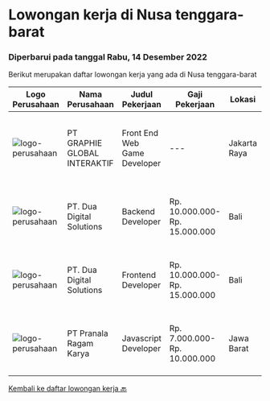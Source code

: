 
  # Lowongan kerja di Nusa tenggara-barat

  ### Diperbarui pada tanggal Rabu, 14 Desember 2022

  Berikut merupakan daftar lowongan kerja yang ada di Nusa tenggara-barat

  |Logo Perusahaan | Nama Perusahaan | Judul Pekerjaan | Gaji Pekerjaan | Lokasi | Deskripsi | Tanggal diunggah | Pranala |
  | -------------- | --------------- | --------------- | --------- | --------- | -------------- | ------- | ----------- |
  |![logo-perusahaan](https://image-service-cdn.seek.com.au/f9a751ea24d68e4658d0eb7882e2db58a9b95cb0/ee4dce1061f3f616224767ad58cb2fc751b8d2dc)|PT GRAPHIE GLOBAL INTERAKTIF|Front End Web Game Developer|---|Jakarta Raya|Deskripsi Pekerjaan : Usia maksimal 40 tahun Pendidikan terakhir minimal D3 Menyenangi dunia aplikasi komputer dan pembuatan game Mempunyai kemampuan...|Selasa, 06 Desember 2022|https://www.jobstreet.co.id/id/job/front-end-web-game-developer-4113870?token=0~54f22de5-0f4a-4843-ba93-12ef35dc08a5&sectionRank=1&jobId=jobstreet-id-job-4113870|
|![logo-perusahaan](https://image-service-cdn.seek.com.au/88b73afb9dce87178b763e985c68ae57d7794b34/ee4dce1061f3f616224767ad58cb2fc751b8d2dc)|PT. Dua Digital Solutions|Backend Developer|Rp. 10.000.000-Rp. 15.000.000|Bali|Hello tech Indonesia, we are Dua Digital https://www.duadigital.com/Are you a backend engineer that are Passionate about tech and like...|Rabu, 23 November 2022|https://www.jobstreet.co.id/id/job/backend-developer-4117336?token=0~54f22de5-0f4a-4843-ba93-12ef35dc08a5&sectionRank=2&jobId=jobstreet-id-job-4117336|
|![logo-perusahaan](https://image-service-cdn.seek.com.au/88b73afb9dce87178b763e985c68ae57d7794b34/ee4dce1061f3f616224767ad58cb2fc751b8d2dc)|PT. Dua Digital Solutions|Frontend Developer|Rp. 10.000.000-Rp. 15.000.000|Bali|Hello tech Indonesia, we are Dua Digital https://www.duadigital.com/Are you a frontend engineer that are Passionate about tech and like...|Rabu, 23 November 2022|https://www.jobstreet.co.id/id/job/frontend-developer-4117352?token=0~54f22de5-0f4a-4843-ba93-12ef35dc08a5&sectionRank=3&jobId=jobstreet-id-job-4117352|
|![logo-perusahaan](https://image-service-cdn.seek.com.au/8b751692970fe3027183d7723522b9a255a2863c/ee4dce1061f3f616224767ad58cb2fc751b8d2dc)|PT Pranala Ragam Karya|Javascript Developer|Rp. 7.000.000-Rp. 10.000.000|Jawa Barat|Dibutuhkan segera Javascript Developer dengan kriteria sebagai berikut: Bisa bekerja pada jam malam mengikuti zona waktu klien kami di Amerika....|Selasa, 22 November 2022|https://www.jobstreet.co.id/id/job/javascript-developer-4115091?token=0~54f22de5-0f4a-4843-ba93-12ef35dc08a5&sectionRank=4&jobId=jobstreet-id-job-4115091|


  [Kembali ke daftar lowongan kerja 🔙](../README.md#daftar-lowongan-kerja)
  